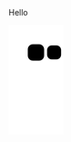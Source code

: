 <div>
Hello

![Snake animation](https://github.com/Rafa-MMf/Rafa-MMf/blob/output/github-contribution-grid-snake.svg)

</div>
                
